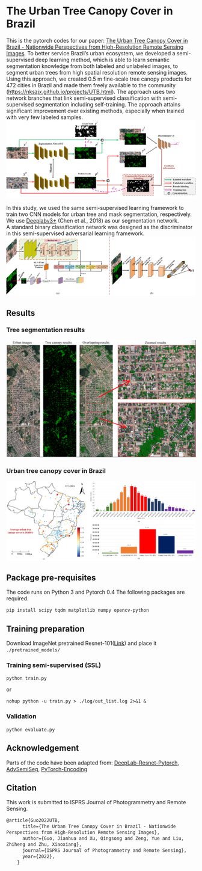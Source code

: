 # The Urban Tree Canopy Cover in Brazil

This is the pytorch codes for our paper: [The Urban Tree Canopy Cover in Brazil - Nationwide Perspectives from High-Resolution Remote Sensing Images](https://nkszjx.github.io/projects/UTB.html).
To better service Brazil’s urban ecosystem, we developed a semi-supervised deep learning method, which is able to learn semantic segmentation knowledge from both labeled and unlabeled images, to segment urban trees from high spatial resolution remote sensing images. Using this approach, we created 0.5 m fine-scale tree canopy products for 472 cities in Brazil and made them freely available to the community (https://nkszjx.github.io/projects/UTB.html). The approach uses two network branches that link semi-supervised classification with semi-supervised segmentation including self-training. The approach attains significant improvement over existing methods, especially when trained with very few labeled samples.
![](/figure/TreeSeg_Network.png)

In this study, we used the same semi-supervised learning framework to train two CNN models for urban tree and mask segmentation, respectively. 
We use [Deeplabv3+](https://github.com/VainF/DeepLabV3Plus-Pytorch) (Chen et al., 2018) as our segmentation network.  
A standard binary classification network was designed as the discriminator in this semi-supervised adversarial learning framework.
![](/figure/deeplab_discriminator.png)

## Results
### Tree segmentation results
![](/figure/tree.png)

### Urban tree canopy cover in Brazil
![](/figure/Graphical.png)

## Package pre-requisites
The code runs on Python 3 and Pytorch 0.4 The following packages are required. 

```
pip install scipy tqdm matplotlib numpy opencv-python
```

## Training preparation

Download ImageNet pretrained Resnet-101([Link](https://download.pytorch.org/models/resnet101-5d3b4d8f.pth)) and place it ```./pretrained_models/```

### Training semi-supervised (SSL)
```
python train.py   
```
or
```
nohup python -u train.py > ./log/out_list.log 2>&1 &
``` 
### Validation 
```
python evaluate.py
```

## Acknowledgement

Parts of the code have been adapted from: 
[DeepLab-Resnet-Pytorch](https://github.com/speedinghzl/Pytorch-Deeplab), [AdvSemiSeg](https://github.com/hfslyc/AdvSemiSeg), [PyTorch-Encoding](https://github.com/zhanghang1989/PyTorch-Encoding)


## Citation
This work is submitted to ISPRS Journal of Photogrammetry and Remote Sensing.
```
@article{Guo2022UTB,
      title={The Urban Tree Canopy Cover in Brazil - Nationwide Perspectives from High-Resolution Remote Sensing Images},
      author={Guo, Jianhua and Xu, Qingsong and Zeng, Yue and Liu, Zhiheng and Zhu, Xiaoxiang},
      journal={ISPRS Journal of Photogrammetry and Remote Sensing},
      year={2022},
    }
```

